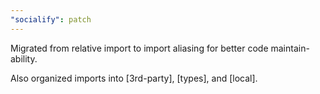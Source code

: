 ```yaml
---
"socialify": patch
---
```


Migrated from relative import to import aliasing for better code maintain-ability. 

Also organized imports into [3rd-party], [types], and [local].
